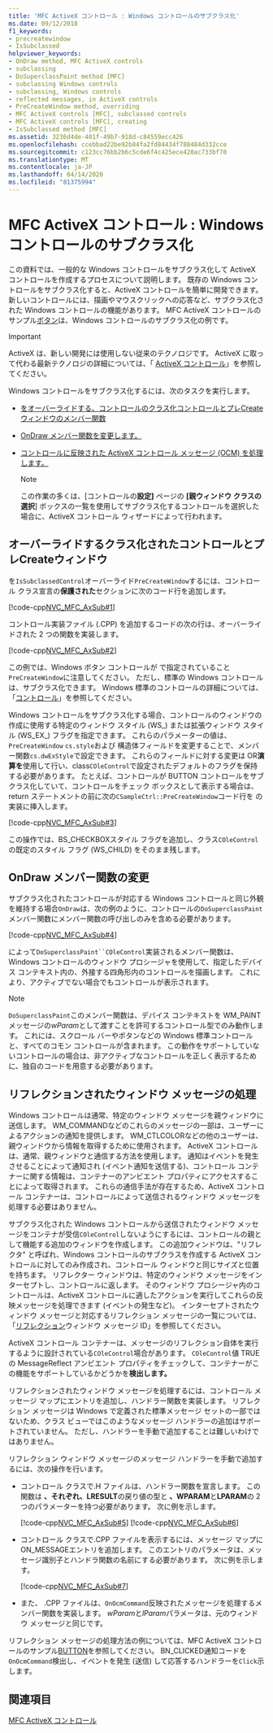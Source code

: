 ```yaml
---
title: 'MFC ActiveX コントロール : Windows コントロールのサブクラス化'
ms.date: 09/12/2018
f1_keywords:
- precreatewindow
- IsSubclassed
helpviewer_keywords:
- OnDraw method, MFC ActiveX controls
- subclassing
- DoSuperclassPaint method [MFC]
- subclassing Windows controls
- subclassing, Windows controls
- reflected messages, in ActiveX controls
- PreCreateWindow method, overriding
- MFC ActiveX controls [MFC], subclassed controls
- MFC ActiveX controls [MFC], creating
- IsSubclassed method [MFC]
ms.assetid: 3236d4de-401f-49b7-918d-c84559ecc426
ms.openlocfilehash: ccebbad22be92b84fa2fd84434f788484d332cce
ms.sourcegitcommit: c123cc76bb2b6c5cde6f4c425ece420ac733bf70
ms.translationtype: MT
ms.contentlocale: ja-JP
ms.lasthandoff: 04/14/2020
ms.locfileid: "81375994"
---
```

# <a name="mfc-activex-controls-subclassing-a-windows-control"></a>MFC ActiveX コントロール : Windows コントロールのサブクラス化

この資料では、一般的な Windows コントロールをサブクラス化して ActiveX コントロールを作成するプロセスについて説明します。 既存の Windows コントロールをサブクラス化すると、ActiveX コントロールを簡単に開発できます。 新しいコントロールには、描画やマウスクリックへの応答など、サブクラス化された Windows コントロールの機能があります。 MFC ActiveX コントロールのサンプル[ボタン](../overview/visual-cpp-samples.md)は、Windows コントロールのサブクラス化の例です。

>[!IMPORTANT]
> ActiveX は、新しい開発には使用しない従来のテクノロジです。 ActiveX に取って代わる最新テクノロジの詳細については、「 [ActiveX コントロール](activex-controls.md)」を参照してください。

Windows コントロールをサブクラス化するには、次のタスクを実行します。

- [をオーバーライドする、コントロールのクラス化コントロールとプレCreateウィンドウのメンバー関数](#_core_overriding_issubclassedcontrol_and_precreatewindow)

- [OnDraw メンバー関数を変更します。](#_core_modifying_the_ondraw_member_function)

- [コントロールに反映された ActiveX コントロール メッセージ (OCM) を処理します。](#_core_handling_reflected_window_messages)

   > [!NOTE]
   > この作業の多くは、[コントロールの**設定]** ページの **[親ウィンドウ クラスの選択**] ボックスの一覧を使用してサブクラス化するコントロールを選択した場合に、ActiveX コントロール ウィザードによって行われます。

## <a name="overriding-issubclassedcontrol-and-precreatewindow"></a><a name="_core_overriding_issubclassedcontrol_and_precreatewindow"></a>オーバーライドするクラス化されたコントロールとプレCreateウィンドウ

を`IsSubclassedControl`オーバーライド`PreCreateWindow`するには、コントロール クラス宣言の**保護された**セクションに次のコード行を追加します。

[!code-cpp[NVC_MFC_AxSub#1](../mfc/codesnippet/cpp/mfc-activex-controls-subclassing-a-windows-control_1.h)]

コントロール実装ファイル (.CPP) を追加するコードの次の行は、オーバーライドされた 2 つの関数を実装します。

[!code-cpp[NVC_MFC_AxSub#2](../mfc/codesnippet/cpp/mfc-activex-controls-subclassing-a-windows-control_2.cpp)]

この例では、Windows ボタン コントロールが で指定されていること`PreCreateWindow`に注意してください。 ただし、標準の Windows コントロールは、サブクラス化できます。 Windows 標準のコントロールの詳細については、「[コントロール](../mfc/controls-mfc.md)」を参照してください。

Windows コントロールをサブクラス化する場合、コントロールのウィンドウの作成に使用する特定のウィンドウ スタイル (WS_) または拡張ウィンドウ スタイル (WS_EX_) フラグを指定できます。 これらのパラメーターの値は、 `PreCreateWindow` `cs.style`および 構造体フィールドを変更することで、メンバー関数`cs.dwExStyle`で設定できます。 これらのフィールドに対する変更は OR**演算を**使用して行い、class`COleControl`で設定されたデフォルトのフラグを保持する必要があります。 たとえば、コントロールが BUTTON コントロールをサブクラス化していて、コントロールをチェック ボックスとして表示する場合は、return ステートメントの前に次の`CSampleCtrl::PreCreateWindow`コード行を の実装に挿入します。

[!code-cpp[NVC_MFC_AxSub#3](../mfc/codesnippet/cpp/mfc-activex-controls-subclassing-a-windows-control_3.cpp)]

この操作では、BS_CHECKBOXスタイル フラグを追加し、クラス`COleControl`の既定のスタイル フラグ (WS_CHILD) をそのまま残します。

## <a name="modifying-the-ondraw-member-function"></a><a name="_core_modifying_the_ondraw_member_function"></a>OnDraw メンバー関数の変更

サブクラス化されたコントロールが対応する Windows コントロールと同じ外観を維持する場合`OnDraw`は、次の例のように、コントロールの`DoSuperclassPaint`メンバー関数にメンバー関数の呼び出しのみを含める必要があります。

[!code-cpp[NVC_MFC_AxSub#4](../mfc/codesnippet/cpp/mfc-activex-controls-subclassing-a-windows-control_4.cpp)]

によって`DoSuperclassPaint``COleControl`実装されるメンバー関数は、Windows コントロールのウィンドウ プロシージャを使用して、指定したデバイス コンテキスト内の、外接する四角形内のコントロールを描画します。 これにより、アクティブでない場合でもコントロールが表示されます。

> [!NOTE]
> `DoSuperclassPaint`このメンバー関数は、デバイス コンテキストを WM_PAINT メッセージの*wParam*として渡すことを許可するコントロール型でのみ動作します。 これには、スクロール バーやボタンなどの Windows 標準コントロールと、すべてのコモン コントロールが含まれます。 この動作をサポートしていないコントロールの場合は、非アクティブなコントロールを正しく表示するために、独自のコードを用意する必要があります。

## <a name="handling-reflected-window-messages"></a><a name="_core_handling_reflected_window_messages"></a>リフレクションされたウィンドウ メッセージの処理

Windows コントロールは通常、特定のウィンドウ メッセージを親ウィンドウに送信します。 WM_COMMANDなどのこれらのメッセージの一部は、ユーザーによるアクションの通知を提供します。 WM_CTLCOLORなどの他のユーザーは、親ウィンドウから情報を取得するために使用されます。 ActiveX コントロールは、通常、親ウィンドウと通信する方法を使用します。 通知はイベントを発生させることによって通知され (イベント通知を送信する)、コントロール コンテナーに関する情報は、コンテナーのアンビエント プロパティにアクセスすることによって取得されます。 これらの通信手法が存在するため、ActiveX コントロール コンテナーは、コントロールによって送信されるウィンドウ メッセージを処理する必要はありません。

サブクラス化された Windows コントロールから送信されたウィンドウ メッセージをコンテナが受信`COleControl`しないようにするには、コントロールの親として機能する追加のウィンドウを作成します。 この追加ウィンドウは、"リフレクタ" と呼ばれ、Windows コントロールのサブクラスを作成する ActiveX コントロールに対してのみ作成され、コントロール ウィンドウと同じサイズと位置を持ちます。 リフレクター ウィンドウは、特定のウィンドウ メッセージをインターセプトし、コントロールに返します。 そのウィンドウ プロシージャ内のコントロールは、ActiveX コントロールに適したアクションを実行してこれらの反映メッセージを処理できます (イベントの発生など)。 インターセプトされたウィンドウ メッセージと対応するリフレクション メッセージの一覧については、「[リフレクション](../mfc/reflected-window-message-ids.md)ウィンドウ メッセージ ID」を参照してください。

ActiveX コントロール コンテナーは、メッセージのリフレクション自体を実行するように設計されている`COleControl`場合があります。 `COleControl`値 TRUE の MessageReflect アンビエント プロパティをチェックして、コンテナーがこの機能をサポートしているかどうかを**検出します。**

リフレクションされたウィンドウ メッセージを処理するには、コントロール メッセージ マップにエントリを追加し、ハンドラー関数を実装します。 リフレクション メッセージは Windows で定義された標準メッセージ セットの一部ではないため、クラス ビューではこのようなメッセージ ハンドラーの追加はサポートされていません。 ただし、ハンドラーを手動で追加することは難しいわけではありません。

リフレクション ウィンドウ メッセージのメッセージ ハンドラーを手動で追加するには、次の操作を行います。

- コントロール クラスで.H ファイルは、ハンドラー関数を宣言します。 この関数は **、それぞれ、LRESULT**の戻り値の型と **、WPARAM**と**LPARAM**の 2 つのパラメーターを持つ必要があります。 次に例を示します。

   [!code-cpp[NVC_MFC_AxSub#5](../mfc/codesnippet/cpp/mfc-activex-controls-subclassing-a-windows-control_5.h)]
    [!code-cpp[NVC_MFC_AxSub#6](../mfc/codesnippet/cpp/mfc-activex-controls-subclassing-a-windows-control_6.h)]

- コントロール クラスで.CPP ファイルを表示するには、メッセージ マップにON_MESSAGEエントリを追加します。 このエントリのパラメータは、メッセージ識別子とハンドラ関数の名前にする必要があります。 次に例を示します。

   [!code-cpp[NVC_MFC_AxSub#7](../mfc/codesnippet/cpp/mfc-activex-controls-subclassing-a-windows-control_7.cpp)]

- また、 .CPP ファイルは、`OnOcmCommand`反映されたメッセージを処理するメンバー関数を実装します。 *wParam*と*lParam*パラメータは、元のウィンドウ メッセージと同じです。

リフレクション メッセージの処理方法の例については、MFC ActiveX コントロールのサンプル[BUTTON](../overview/visual-cpp-samples.md)を参照してください。 BN_CLICKED通知コードを`OnOcmCommand`検出し、イベントを発生 (送信) して応答するハンドラーを`Click`示します。

## <a name="see-also"></a>関連項目

[MFC ActiveX コントロール](../mfc/mfc-activex-controls.md)
